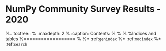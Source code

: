 NumPy Community Survey Results - 2020
=====================================

%.. toctree::
%   :maxdepth: 2
%   :caption: Contents:
%
%
%
%Indices and tables
%==================
%
%* :ref:`genindex`
%* :ref:`modindex`
%* :ref:`search`
